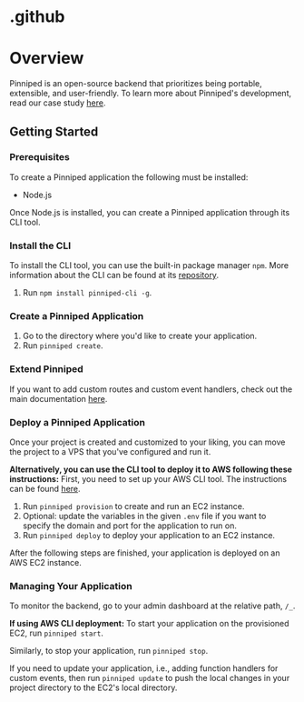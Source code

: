 # .github

# Overview
Pinniped is an open-source backend that prioritizes being portable, extensible, and user-friendly. To learn more about Pinniped's development, read our case study [here](https://pinniped-baas.dev).

## Getting Started
### Prerequisites
To create a Pinniped application the following must be installed:
* Node.js

Once Node.js is installed, you can create a Pinniped application through its CLI tool.

### Install the CLI
To install the CLI tool, you can use the built-in package manager `npm`.
More information about the CLI can be found at its [repository](https://github.com/Pinniped-BaaS/pinniped-cli).

1. Run `npm install pinniped-cli -g`.

### Create a Pinniped Application
1. Go to the directory where you'd like to create your application.
2. Run `pinniped create`.

### Extend Pinniped
If you want to add custom routes and custom event handlers, check out the main documentation [here](https://github.com/pinniped-baas/pinniped).

### Deploy a Pinniped Application
Once your project is created and customized to your liking, you can move the project to a VPS that you've configured and run it. 

**Alternatively, you can use the CLI tool to deploy it to AWS following these instructions:**
First, you need to set up your AWS CLI tool. The instructions can be found [here](https://docs.aws.amazon.com/cli/latest/userguide/sso-configure-profile-token.html#sso-configure-profile-prereqs).

1. Run `pinniped provision` to create and run an EC2 instance.
2. Optional: update the variables in the given `.env` file if you want to specify the domain and port for the application to run on.
3. Run `pinniped deploy` to deploy your application to an EC2 instance.

After the following steps are finished, your application is deployed on an AWS EC2 instance.

### Managing Your Application
To monitor the backend, go to your admin dashboard at the relative path, `/_`.

**If using AWS CLI deployment:**
To start your application on the provisioned EC2, run `pinniped start`.

Similarly, to stop your application, run `pinniped stop`.

If you need to update your application, i.e., adding function handlers for custom events, then run `pinniped update` to push the local changes in your project directory to the EC2's local directory.

